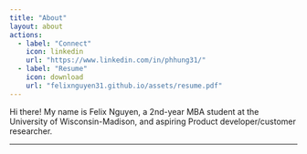 ```yaml
---
title: "About"
layout: about
actions:
  - label: "Connect"
    icon: linkedin
    url: "https://www.linkedin.com/in/phhung31/"
  - label: "Resume"
    icon: download
    url: "felixnguyen31.github.io/assets/resume.pdf"
---
```


Hi there! My name is Felix Nguyen, a 2nd-year MBA student at the University of Wisconsin-Madison, and aspiring Product developer/customer researcher.

---
